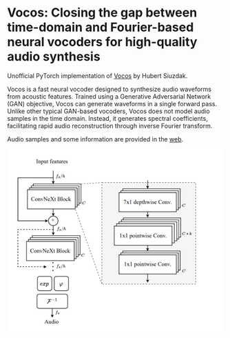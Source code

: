 # Vocos: Closing the gap between time-domain and Fourier-based neural vocoders for high-quality audio synthesis

Unofficial PyTorch implementation of [Vocos](https://openreview.net/forum?id=vY9nzQmQBw) by Hubert Siuzdak.

Vocos is a fast neural vocoder designed to synthesize audio waveforms from acoustic features. Trained using a Generative Adversarial Network (GAN) objective, Vocos can generate waveforms in a single forward pass. Unlike other typical GAN-based vocoders, Vocos does not model audio samples in the time domain. Instead, it generates spectral coefficients, facilitating rapid audio reconstruction through inverse Fourier transform.

Audio samples and some information are provided in the [web](https://gemelo-ai.github.io/vocos/).

<center><img src="model-voco.png" width="800"></center>
